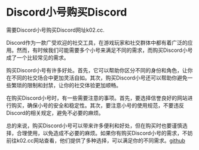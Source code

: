 # Discord小号购买Discord

需要Discord小号购买Discord网址k02.cc.

Discord作为一款广受欢迎的社交工具，在游戏玩家和社交群体中都有着广泛的应用。然而，有时候我们可能需要多个小号来满足不同的需求，而购买Discord小号成了一个比较常见的需求。

购买Discord小号有许多好处。首先，它可以帮助你区分不同的身份和角色，让你在不同的社交场合中更加灵活自如。其次，购买Discord小号还可以帮助你避免一些繁琐的限制和封禁，让你的社交体验更加顺畅。

在购买Discord小号时，有一些需要注意的事项。首先，要选择信誉良好的网站进行购买，确保小号的安全和稳定性。其次，要注意小号的使用规范，不要违反Discord的相关规定，避免不必要的麻烦。

总的来说，购买Discord小号可以带来许多便利和好处，但在购买时也要谨慎选择，合理使用，以免造成不必要的麻烦。如果你有购买Discord小号的需求，不妨前往k02.cc网站查看，他们提供了多种选择，可以满足你的不同需求。[github](https://github.com)
